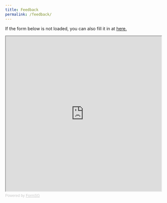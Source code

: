 ```yaml
---
title: Feedback
permalink: /feedback/
---
```


If the form below is not loaded, you can also fill it in at <a href="https://form.gov.sg/5ed0995e42ee5f00110e10cc">here.</a>

<!-- Change the width and height values to suit you best -->
<iframe id="iframe" src="https://form.gov.sg/5ed0995e42ee5f00110e10cc" style="width:100%;height:500px"></iframe>

<div style="font-family:Sans-Serif;font-size:12px;color:#999;opacity:0.5;padding-top:5px">Powered by <a href="https://form.gov.sg" style="color: #999">FormSG</a></div>